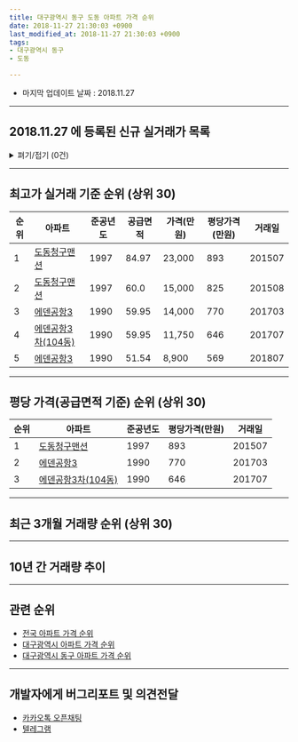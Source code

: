 ```yaml
---
title: 대구광역시 동구 도동 아파트 가격 순위
date: 2018-11-27 21:30:03 +0900
last_modified_at: 2018-11-27 21:30:03 +0900
tags:
- 대구광역시 동구
- 도동

---
```


* 마지막 업데이트 날짜 : 2018.11.27

---

## 2018.11.27 에 등록된 신규 실거래가 목록

<details>
<summary>펴기/접기 (0건)</summary>
<div markdown="1">

|아파트|준공년도|공급면적|가격(만원)|평당가격(만원)|거래일|
|---|---|---|---|---|---|
|없음||||||


</div>
</details>

---

## 최고가 실거래 기준 순위 (상위 30)


|순위|아파트|준공년도|공급면적|가격(만원)|평당가격(만원)|거래일|
|---|---|---|---|---|---|---|
|1|[도동청구맨션](https://search.naver.com/search.naver?query=%EB%8C%80%EA%B5%AC%EA%B4%91%EC%97%AD%EC%8B%9C+%EB%8F%99%EA%B5%AC+%EB%8F%84%EB%8F%99+%EB%8F%84%EB%8F%99%EC%B2%AD%EA%B5%AC%EB%A7%A8%EC%85%98)|1997|84.97|23,000|893|201507|
|2|[도동청구맨션](https://search.naver.com/search.naver?query=%EB%8C%80%EA%B5%AC%EA%B4%91%EC%97%AD%EC%8B%9C+%EB%8F%99%EA%B5%AC+%EB%8F%84%EB%8F%99+%EB%8F%84%EB%8F%99%EC%B2%AD%EA%B5%AC%EB%A7%A8%EC%85%98)|1997|60.0|15,000|825|201508|
|3|[에덴공항3](https://search.naver.com/search.naver?query=%EB%8C%80%EA%B5%AC%EA%B4%91%EC%97%AD%EC%8B%9C+%EB%8F%99%EA%B5%AC+%EB%8F%84%EB%8F%99+%EC%97%90%EB%8D%B4%EA%B3%B5%ED%95%AD3)|1990|59.95|14,000|770|201703|
|4|[에덴공항3차(104동)](https://search.naver.com/search.naver?query=%EB%8C%80%EA%B5%AC%EA%B4%91%EC%97%AD%EC%8B%9C+%EB%8F%99%EA%B5%AC+%EB%8F%84%EB%8F%99+%EC%97%90%EB%8D%B4%EA%B3%B5%ED%95%AD3%EC%B0%A8%28104%EB%8F%99%29)|1990|59.95|11,750|646|201707|
|5|[에덴공항3](https://search.naver.com/search.naver?query=%EB%8C%80%EA%B5%AC%EA%B4%91%EC%97%AD%EC%8B%9C+%EB%8F%99%EA%B5%AC+%EB%8F%84%EB%8F%99+%EC%97%90%EB%8D%B4%EA%B3%B5%ED%95%AD3)|1990|51.54|8,900|569|201807|


---

## 평당 가격(공급면적 기준) 순위 (상위 30)


|순위|아파트|준공년도|평당가격(만원)|거래일|
|---|---|---|---|---|
|1|[도동청구맨션](https://search.naver.com/search.naver?query=%EB%8C%80%EA%B5%AC%EA%B4%91%EC%97%AD%EC%8B%9C+%EB%8F%99%EA%B5%AC+%EB%8F%84%EB%8F%99+%EB%8F%84%EB%8F%99%EC%B2%AD%EA%B5%AC%EB%A7%A8%EC%85%98)|1997|893|201507|
|2|[에덴공항3](https://search.naver.com/search.naver?query=%EB%8C%80%EA%B5%AC%EA%B4%91%EC%97%AD%EC%8B%9C+%EB%8F%99%EA%B5%AC+%EB%8F%84%EB%8F%99+%EC%97%90%EB%8D%B4%EA%B3%B5%ED%95%AD3)|1990|770|201703|
|3|[에덴공항3차(104동)](https://search.naver.com/search.naver?query=%EB%8C%80%EA%B5%AC%EA%B4%91%EC%97%AD%EC%8B%9C+%EB%8F%99%EA%B5%AC+%EB%8F%84%EB%8F%99+%EC%97%90%EB%8D%B4%EA%B3%B5%ED%95%AD3%EC%B0%A8%28104%EB%8F%99%29)|1990|646|201707|


---

## 최근 3개월 거래량 순위 (상위 30)


<div style="width:100%;">
    <canvas id="deal_count_ranking" height="26"></canvas>
</div>


<script>
new Chart(document.getElementById("deal_count_ranking"), {
    type: 'horizontalBar',
    data: {
        labels: ['에덴공항3', '에덴공항3차(104동)'],
        datasets: [{
            label: '실거래 수',
            data: [7, 2],
            borderColor: "rgba(255, 0, 128, 1)",
            backgroundColor: "rgba(255, 0, 128, 0.5)",
            fill: false,
        }]
    },
    options: {
        responsive: true,
        title: {
            display: true,
            text: '최근 3개월 거래량 순위'
        },
        tooltips: {
            mode: 'index',
            intersect: false,
            callbacks: {
                title: function(tooltipItems, data) {
                    return "실거래 수:";
                },
                label: function(tooltipItem, data) {
                    return data.labels[tooltipItem.index] + ": " + tooltipItem.xLabel;
                }
            }
        },
        hover: {
            mode: 'nearest',
            intersect: true
        },
        scales: {
            xAxes: [{
                display: true,
                scaleLabel: {
                    display: true,
                    labelString: '실거래 수'
                },
                ticks: {
                    suggestedMin: 0,
                }
            }],
            yAxes: [{
                display: true,
                ticks: {
                    autoSkip: false,
                    callback: function(value, index, values) {
                        if (value.length > 10)
                            return value.substr(0, 8) + "...";
                        else
                            return value;
                    }
                },
                scaleLabel: {
                    display: false,
                }
            }]
        }
    }
});

</script>


---

## 10년 간 거래량 추이


<div style="width:100%;">
    <canvas id="deal_progress" height="300"></canvas>
</div>

<script>
new Chart(document.getElementById("deal_progress"), {
    type: 'line',
    data: {
        labels: ['200811','200812','200901','200902','200903','200904','200905','200906','200907','200908','200909','200910','200911','200912','201001','201002','201003','201004','201005','201006','201007','201008','201009','201010','201011','201012','201101','201102','201103','201104','201105','201106','201107','201108','201109','201110','201111','201112','201201','201202','201203','201204','201205','201206','201207','201208','201209','201210','201211','201212','201301','201302','201303','201304','201305','201306','201307','201308','201309','201310','201311','201312','201401','201402','201403','201404','201405','201406','201407','201408','201409','201410','201411','201412','201501','201502','201503','201504','201505','201506','201507','201508','201509','201510','201511','201512','201601','201602','201603','201604','201605','201606','201607','201608','201609','201610','201611','201612','201701','201702','201703','201704','201705','201706','201707','201708','201709','201710','201711','201712','201801','201802','201803','201804','201805','201806','201807','201808','201809','201810','201811'],
        datasets: [{
            label: '실거래 수',
            pointRadius: 1,
            data: [3, 2, 2, 2, 0, 1, 1, 1, 2, 0, 1, 2, 1, 1, 1, 6, 0, 0, 0, 1, 0, 0, 0, 2, 4, 1, 1, 1, 1, 4, 1, 1, 2, 2, 1, 2, 1, 1, 0, 3, 2, 1, 2, 1, 0, 5, 2, 2, 2, 2, 2, 4, 1, 1, 4, 4, 3, 0, 2, 2, 3, 0, 0, 1, 0, 1, 1, 4, 0, 0, 1, 2, 3, 3, 2, 3, 4, 4, 1, 1, 3, 3, 0, 3, 1, 1, 1, 0, 1, 1, 0, 1, 2, 1, 1, 0, 0, 0, 1, 1, 2, 1, 1, 1, 2, 0, 1, 3, 1, 1, 1, 4, 2, 3, 0, 1, 3, 2, 1, 2, 6],
            borderColor: "rgba(255, 201, 14, 1)",
            backgroundColor: "rgba(255, 201, 14, 0.5)",
            fill: true,
        }]
    },
    options: {
        responsive: true,
        title: {
            display: true,
            text: '10년간 거래량 추이'
        },
        tooltips: {
            mode: 'index',
            intersect: false,
        },
        hover: {
            mode: 'nearest',
            intersect: true
        },
        scales: {
            xAxes: [{
                display: true,
                scaleLabel: {
                    display: true,
                    labelString: '년/월'
                }
            }],
            yAxes: [{
                display: true,
                ticks: {
                    suggestedMin: 0,
                },
                scaleLabel: {
                    display: true,
                    labelString: '실거래 수'
                }
            }]
        }
    }
});

</script>


---

## 관련 순위

- [전국 아파트 가격 순위](https://inasie.github.io/apt-ranking/전국)
- [대구광역시 아파트 가격 순위](https://inasie.github.io/apt-ranking/대구광역시)
- [대구광역시 동구 아파트 가격 순위](https://inasie.github.io/apt-ranking/대구광역시-동구)


---

## 개발자에게 버그리포트 및 의견전달

- [카카오톡 오픈채팅](https://open.kakao.com/o/gLJUAP4)
- [텔레그램](https://t.me/inasie)

